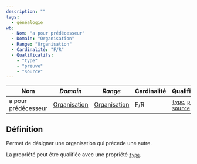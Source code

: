```yaml
---
description: ""
tags:
  - généalogie
wb:
  - Nom: "a pour prédécesseur"
  - Domain: "Organisation"
  - Range: "Organisation"
  - Cardinalité: "F/R"
  - Qualificatifs:
    - "type"
    - "preuve"
    - "source"
---
```


<OntologyTable frontMatter={frontMatter}/>

| **Nom**             | ***Domain***                                            | ***Range***                                             | **Cardinalité** | **Qualificatifs**                                               |
| ------------------- | ------------------------------------------------------- | ------------------------------------------------------- | --------------- | --------------------------------------------------------------- |
| a pour prédécesseur | [Organisation](../Classes/Organisation/Organisation.md) | [Organisation](../Classes/Organisation/Organisation.md) | F/R             | [`type`](type.md), [`preuve`](preuve.md), [`source`](source.md) |

## Définition

Permet de désigner une organisation qui précede une autre.

La propriété peut être qualifiée avec une propriété [`type`](type.md).

